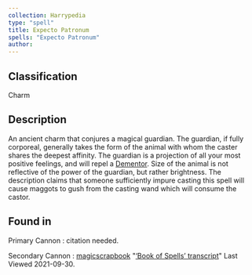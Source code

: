 ```yaml
---
collection: Harrypedia
type: "spell"
title: Expecto Patronum
spells: "Expecto Patronum"
author: 
---
```


## Classification

Charm

## Description

An ancient charm that conjures a magical guardian. The guardian, if fully
corporeal, generally takes the form of the animal with whom the caster shares
the deepest affinity. The guardian is a projection of all your most positive
feelings, and will repel a [Dementor][]. Size of the animal is not reflective of
the power of the guardian, but rather brightness. The description claims that
someone sufficiently impure casting this spell will cause maggots to gush from
the casting wand which will consume the castor.

[Dementor]: <../../../non-beings/dementor>

## Found in

Primary Cannon
:   citation needed.

Secondary Cannon
:   [magicscrapbook](https://magicscrapbook.tumblr.com/)
    "[‘Book of Spells’ transcript](https://magicscrapbook.tumblr.com/post/162085200042/book-of-spells-transcript)"
    Last Viewed 2021-09-30.
